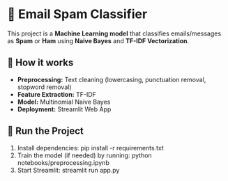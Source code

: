 # 📧 Email Spam Classifier

This project is a **Machine Learning model** that classifies emails/messages as **Spam** or **Ham** using **Naive Bayes** and **TF-IDF Vectorization**.

## 🚀 How it works
- **Preprocessing:** Text cleaning (lowercasing, punctuation removal, stopword removal)
- **Feature Extraction:** TF-IDF
- **Model:** Multinomial Naive Bayes
- **Deployment:** Streamlit Web App

## 📂 Run the Project
1. Install dependencies:
   pip install -r requirements.txt
2. Train the model (if needed) by running:
   python notebooks/preprocessing.ipynb
3. Start Streamlit:
   streamlit run app.py
